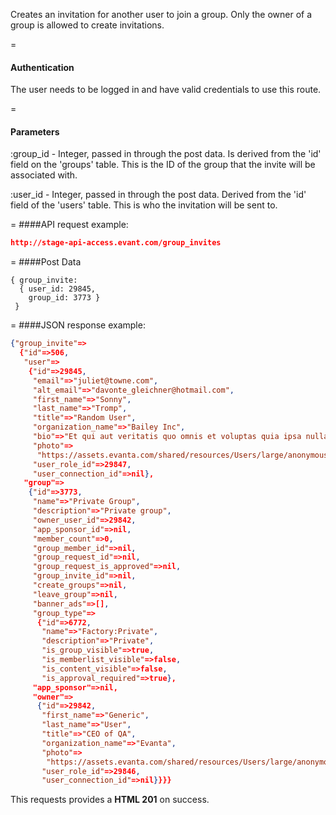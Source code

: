 <!-- --- title: POST /group_invites -->

Creates an invitation for another user to join a group. Only the owner of a group is allowed to create invitations.

=
#### Authentication

The user needs to be logged in and have valid credentials to use this route.

=
#### Parameters

:group_id - Integer, passed in through the post data. Is derived from the 'id' field on the 'groups' table. This is the ID of the group that the invite will be associated with.

:user_id - Integer, passed in through the post data. Derived from the 'id' field of the 'users' table. This is who the invitation will be sent to.

=
####API request example:
```json
http://stage-api-access.evant.com/group_invites
```

=
####Post Data
```
{ group_invite: 
  { user_id: 29845, 
    group_id: 3773 } 
 }
```

=
####JSON response example:

```json
{"group_invite"=>
  {"id"=>506,
   "user"=>
    {"id"=>29845,
     "email"=>"juliet@towne.com",
     "alt_email"=>"davonte_gleichner@hotmail.com",
     "first_name"=>"Sonny",
     "last_name"=>"Tromp",
     "title"=>"Random User",
     "organization_name"=>"Bailey Inc",
     "bio"=>"Et qui aut veritatis quo omnis et voluptas quia ipsa nulla.",
     "photo"=>
      "https://assets.evanta.com/shared/resources/Users/large/anonymous2.jpg",
     "user_role_id"=>29847,
     "user_connection_id"=>nil},
   "group"=>
    {"id"=>3773,
     "name"=>"Private Group",
     "description"=>"Private group",
     "owner_user_id"=>29842,
     "app_sponsor_id"=>nil,
     "member_count"=>0,
     "group_member_id"=>nil,
     "group_request_id"=>nil,
     "group_request_is_approved"=>nil,
     "group_invite_id"=>nil,
     "create_groups"=>nil,
     "leave_group"=>nil,
     "banner_ads"=>[],
     "group_type"=>
      {"id"=>6772,
       "name"=>"Factory:Private",
       "description"=>"Private",
       "is_group_visible"=>true,
       "is_memberlist_visible"=>false,
       "is_content_visible"=>false,
       "is_approval_required"=>true},
     "app_sponsor"=>nil,
     "owner"=>
      {"id"=>29842,
       "first_name"=>"Generic",
       "last_name"=>"User",
       "title"=>"CEO of QA",
       "organization_name"=>"Evanta",
       "photo"=>
        "https://assets.evanta.com/shared/resources/Users/large/anonymous2.jpg",
       "user_role_id"=>29846,
       "user_connection_id"=>nil}}}}
```

This requests provides a <strong>HTML 201</strong> on success.